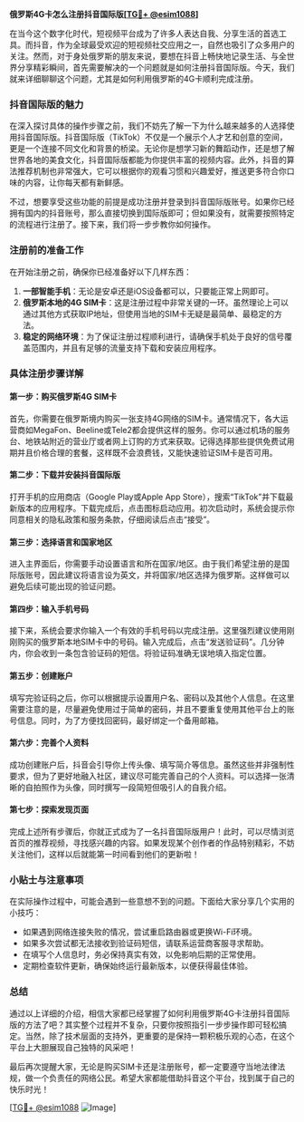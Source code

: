 **俄罗斯4G卡怎么注册抖音国际版[[TG💪+ @esim1088](https://t.me/s/esim1088)]**

在当今这个数字化时代，短视频平台成为了许多人表达自我、分享生活的首选工具。而抖音，作为全球最受欢迎的短视频社交应用之一，自然也吸引了众多用户的关注。然而，对于身处俄罗斯的朋友来说，要想在抖音上畅快地记录生活、与全世界分享精彩瞬间，首先需要解决的一个问题就是如何注册抖音国际版。今天，我们就来详细聊聊这个问题，尤其是如何利用俄罗斯的4G卡顺利完成注册。

### 抖音国际版的魅力

在深入探讨具体的操作步骤之前，我们不妨先了解一下为什么越来越多的人选择使用抖音国际版。抖音国际版（TikTok）不仅是一个展示个人才艺和创意的空间，更是一个连接不同文化和背景的桥梁。无论你是想学习新的舞蹈动作，还是想了解世界各地的美食文化，抖音国际版都能为你提供丰富的视频内容。此外，抖音的算法推荐机制也非常强大，它可以根据你的观看习惯和兴趣爱好，推送更多符合你口味的内容，让你每天都有新鲜感。

不过，想要享受这些功能的前提是成功注册并登录到抖音国际版账号。如果你已经拥有国内的抖音账号，那么直接切换到国际版即可；但如果没有，就需要按照特定的流程进行注册了。接下来，我们将一步步教你如何操作。

### 注册前的准备工作

在开始注册之前，确保你已经准备好以下几样东西：

1. **一部智能手机**：无论是安卓还是iOS设备都可以，只要能正常上网即可。
2. **俄罗斯本地的4G SIM卡**：这是注册过程中非常关键的一环。虽然理论上可以通过其他方式获取IP地址，但使用当地的SIM卡无疑是最简单、最稳定的方法。
3. **稳定的网络环境**：为了保证注册过程顺利进行，请确保手机处于良好的信号覆盖范围内，并且有足够的流量支持下载和安装应用程序。

### 具体注册步骤详解

#### 第一步：购买俄罗斯4G SIM卡

首先，你需要在俄罗斯境内购买一张支持4G网络的SIM卡。通常情况下，各大运营商如MegaFon、Beeline或Tele2都会提供这样的服务。你可以通过机场的服务台、地铁站附近的营业厅或者网上订购的方式来获取。记得选择那些提供免费试用期并且价格合理的套餐，这样既不会浪费钱，又能快速验证SIM卡是否可用。

#### 第二步：下载并安装抖音国际版

打开手机的应用商店（Google Play或Apple App Store），搜索“TikTok”并下载最新版本的应用程序。下载完成后，点击图标启动应用。初次启动时，系统会提示你同意相关的隐私政策和服务条款，仔细阅读后点击“接受”。

#### 第三步：选择语言和国家地区

进入主界面后，你需要手动设置语言和所在国家/地区。由于我们希望注册的是国际版账号，因此建议将语言设为英文，并将国家/地区选择为俄罗斯。这样做可以避免后续可能出现的验证问题。

#### 第四步：输入手机号码

接下来，系统会要求你输入一个有效的手机号码以完成注册。这里强烈建议使用刚刚购买的俄罗斯本地SIM卡中的号码。输入完成后，点击“发送验证码”。几分钟内，你会收到一条包含验证码的短信。将验证码准确无误地填入指定位置。

#### 第五步：创建账户

填写完验证码之后，你可以根据提示设置用户名、密码以及其他个人信息。在这里需要注意的是，尽量避免使用过于简单的密码，并且不要重复使用其他平台上的账号信息。同时，为了方便找回密码，最好绑定一个备用邮箱。

#### 第六步：完善个人资料

成功创建账户后，抖音会引导你上传头像、填写简介等信息。虽然这些并非强制性要求，但为了更好地融入社区，建议尽可能完善自己的个人资料。可以选择一张清晰的自拍照作为头像，同时撰写一段简短但吸引人的自我介绍。

#### 第七步：探索发现页面

完成上述所有步骤后，你就正式成为了一名抖音国际版用户！此时，可以尽情浏览首页的推荐视频，寻找感兴趣的内容。如果发现某个创作者的作品特别精彩，不妨关注他们，这样以后就能第一时间看到他们的更新啦！

### 小贴士与注意事项

在实际操作过程中，可能会遇到一些意想不到的问题。下面给大家分享几个实用的小技巧：

- 如果遇到网络连接失败的情况，尝试重启路由器或更换Wi-Fi环境。
- 如果多次尝试都无法接收到验证码短信，请联系运营商客服寻求帮助。
- 在填写个人信息时，务必保持真实有效，以免影响后期的正常使用。
- 定期检查软件更新，确保始终运行最新版本，以便获得最佳体验。

### 总结

通过以上详细的介绍，相信大家都已经掌握了如何利用俄罗斯4G卡注册抖音国际版的方法了吧？其实整个过程并不复杂，只要你按照指引一步步操作即可轻松搞定。当然，除了技术层面的支持外，更重要的是保持一颗积极乐观的心态，在这个平台上大胆展现自己独特的风采吧！

最后再次提醒大家，无论是购买SIM卡还是注册账号，都一定要遵守当地法律法规，做一个负责任的网络公民。希望大家都能借助抖音这个平台，找到属于自己的快乐时光！

[[TG💪+ @esim1088](https://t.me/s/esim1088) ![Image](https://i.postimg.cc/4NQfJmqS/Snipaste-2025-05-13-00-14-12.png)]